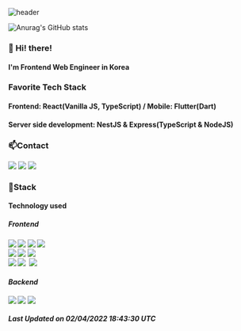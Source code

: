 ![header](https://capsule-render.vercel.app/api?type=waving&color=gradient&height=200&text=Act99&fontAlign=70&fontAlignY=40&animation=twinkling)

![Anurag's GitHub stats](https://github-readme-stats.vercel.app/api?username=act99&show_icons=true&theme=radical)

<h3>👋 Hi! there!</h3>
<h4>I'm Frontend Web Engineer in Korea</h4>
<h3>Favorite Tech Stack</h3>
<h4>Frontend: React(Vanilla JS, TypeScript) / Mobile: Flutter(Dart)</h4>
<h4>Server side development: NestJS & Express(TypeScript & NodeJS)</h4>
<h3>📫Contact</h3>
<p>
  <a href="https://bugerstory.tistory.com/" target="_blank"><img src="https://img.shields.io/badge/Blog-DD0B78?style=flat-square&logo=Storyblok&logoColor=white"/></a>
  <a href="mailto:dorxm999@gmail.com" target="_blank"><img src="https://img.shields.io/badge/dorxm999@gmail.com-EA4335?style=flat-square&logo=Gmail&logoColor=white"/></a>
  <a href="https://www.linkedin.com/in/%EC%A3%BC%EC%84%9D-%EC%9D%B4-8a4872226/" target="_blank"><img src="https://img.shields.io/badge/JooseokLee-0A66C2?style=flat-square&logo=Linkedin&logoColor=white"/></a>
</p>

<h3>📌Stack</h3>
<h4>Technology used<h4>

  <h5>Frontend<h5>
<div>
  <img src="https://img.shields.io/badge/HTML5-e74c3c?style=flat-square&logo=HTML5&logoColor=white"></img>
  <img src="https://img.shields.io/badge/CSS3-0A84FF?style=flat-square&logo=CSS3&logoColor=white"></img>
  <img src="https://img.shields.io/badge/SCSS-fd79a8?style=flat-square&logo=Sass&logoColor=white"/></a>
  <img src="https://img.shields.io/badge/styled%2Dcomponents-DB7093?style=flat-square&logo=styled%2Dcomponents&logoColor=white"/></a>
<br><img src="https://img.shields.io/badge/JavaScript-FFCD11?style=flat-square&logo=JavaScript&logoColor=white"></img>
  <img src="https://img.shields.io/badge/TypeScript-3178C6?style=flat-square&logo=TypeScript&logoColor=white"/>
  <img src="https://img.shields.io/badge/Dart-3178C6?style=flat-square&logo=Dart&logoColor=white"/>
<br>
<img src="https://img.shields.io/badge/React-00BCF6?style=flat-square&logo=React&logoColor=white"></img>
<img src="https://img.shields.io/badge/Redux-764ABC?style=flat-square&logo=Redux&logoColor=white"/>&nbsp 
<img src="https://img.shields.io/badge/Flutter-00BCF6?style=flat-square&logo=Flutter&logoColor=white"></img></a>
<h4>Backend<h4>
<img src="https://img.shields.io/badge/NodeJS-{배경 색깔}?style={스타일}&logo=Node.js&logoColor=ffffff"/> <img src="https://img.shields.io/badge/NestJS-000000?style={스타일}&logo=NestJS&logoColor=E0234E"/>  <img src="https://img.shields.io/badge/Express-6BD80B?style=flat-square&logo=Express&logoColor=ffffff"></img>
</div>





<!--START_SECTION:waka-->

 Last Updated on 02/04/2022 18:43:30 UTC
<!--END_SECTION:waka-->
